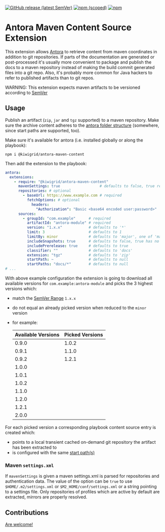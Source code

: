 [![GitHub release (latest SemVer)](https://img.shields.io/github/v/release/kiwigrid/antora-maven-content-extension?style=flat)](https://github.com/kiwigridantora-maven-content-extension/releases)
[![npm (scoped)](https://img.shields.io/npm/v/@kiwigrid/antora-maven-content)](https://www.npmjs.com/package/@kiwigrid/antora-maven-content)
[![npm](https://img.shields.io/npm/dm/@kiwigrid/antora-maven-content)](https://www.npmjs.com/package/@kiwigrid/antora-maven-content)

# Antora Maven Content Source Extension

This extension allows [Antora](https://docs.antora.org/antora/3.0/) to retrieve content from maven coordinates in addition to git repositories.
If parts of the documentation are generated or post-processed it's usually more convenient to package and publish the docs to a maven repository instead of making the build commit generated files into a git repo.
Also, it's probably more common for Java hackers to refer to published artifacts than to git repos.

WARNING: This extension expects maven artifacts to be versioned according to [SemVer](https://www.npmjs.com/package/semver)

## Usage

Publish an artifact (`zip`, `jar` and `tgz` supported) to a maven repository. Make sure the archive content adheres to
the [antora folder structure](https://docs.antora.org/antora/3.0/standard-directories/) (somewhere, since start paths
are supported, too).

Make sure it's available for antora (i.e. installed globally or along the playbook):

```shell
npm i @kiwigrid/antora-maven-content
```
Then add the extension to the playbook:

```yaml
antora:
  extensions:
    - require: "@kiwigrid/antora-maven-content"
      mavenSettings: true                  # defaults to false, true resolves to '$HOME/.m2/settings.xml' or '$M2_HOME/conf/settings.xml', a string is taken as is
      repositories: # optional
        - baseUrl: https://www.example.com # required
          fetchOptions: # optional
            headers:
              "Authorization": "Basic <base64 encoded user:password>"
      sources:
        - groupId: "com.example"      # required
          artifactId: "antora-module" # required
          version: "1.x.x"            # defaults to '*'
          limit: 3                    # defaults to 1
          limitBy: minor              # defaults to 'major', one of 'major', 'minor', 'patch', 'any'
          includeSnapshots: true      # defaults to false, true has no effect if includePrerelease is false as SNAPSHOTS are SemVer pre releases
          includePrerelease: true     # defaults to true
          classifier: ""              # defaults to 'docs'
          extension: "tgz"            # defaults to 'zip'
          startPath: ~                # defaults to null
          startPaths: "docs/*"        # defaults to null
# ...
```

With above example configuration the extension is going to download all available versions for `com.example:antora-module` and picks the 3 highest versions which:

* match the [SemVer Range](https://www.npmjs.com/package/semver#user-content-ranges) `1.x.x`
* do not equal an already picked version when reduced to the `minor` version
* for example:

    | Available Versions | Picked Versions |
    | --- | ---
    | 0.9.0 | 1.0.2
    | 0.9.1 | 1.1.0
    | 0.9.2 | 1.2.1
    | 1.0.0 |
    | 1.0.1 |
    | 1.0.2 |
    | 1.1.0 |
    | 1.2.0 |
    | 1.2.1 |
    | 2.0.0 |

For each picked version a corresponding playbook content source entry is created which:

* points to a local transient cached on-demand git repository the artifact has been extracted to
* is configured with the same [start path(s)](https://docs.antora.org/antora/3.0/playbook/content-source-start-paths/)

### Maven `settings.xml`

If `mavenSettings` is given a maven settings.xml is parsed for repositories and authentication data. The value of the
option can be `true` to use `$HOME/.m2/settings.xml` or `$M2_HOME/conf/settings.xml` or a string pointing to a settings
file. Only repositories of profiles which are active by default are extracted, mirrors are properly resolved.

## Contributions

[Are welcome!](CONTRIBUTING.md)
